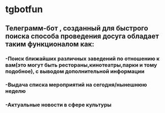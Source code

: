 # tgbotfun
## Телеграмм-бот , созданный для быстрого поиска способа проведения досуга обладает таким функционалом как: 
### -Поиск ближайших различных заведений по отношению к вам(это могут быть рестораны,кинотеатры,парки и тому подобное), с выводом дополнительной информации
### -Выдача списка мероприятий на сегодня/нынешнюю неделю
### -Актуальные новости в сфере культуры 
